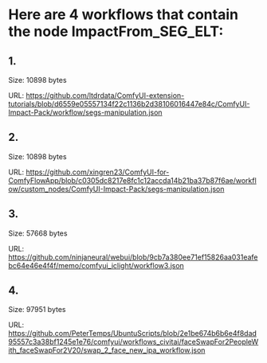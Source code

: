 # Here are 4 workflows that contain the node ImpactFrom_SEG_ELT:

## 1. 

Size: 10898 bytes

URL: https://github.com/ltdrdata/ComfyUI-extension-tutorials/blob/d6559e05557134f22c1136b2d38106016447e84c/ComfyUI-Impact-Pack/workflow/segs-manipulation.json

## 2. 

Size: 10898 bytes

URL: https://github.com/xingren23/ComfyUI-for-ComfyFlowApp/blob/c0305dc8217e8fc1c12accda14b21ba37b87f6ae/workflow/custom_nodes/ComfyUI-Impact-Pack/segs-manipulation.json

## 3. 

Size: 57668 bytes

URL: https://github.com/ninjaneural/webui/blob/9cb7a380ee71ef15826aa031eafebc64e46e4f4f/memo/comfyui_iclight/workflow3.json

## 4. 

Size: 97951 bytes

URL: https://github.com/PeterTemps/UbuntuScripts/blob/2e1be674b6b6e4f8dad95557c3a38bf1245e1e76/comfyui/workflows_civitai/faceSwapFor2PeopleWith_faceSwapFor2V20/swap_2_face_new_ipa_workflow.json

